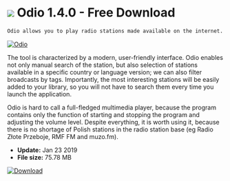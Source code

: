 # ![](https://cdn.softexe.net/static/icon/5/odio-9271.png) Odio 1.4.0 - Free Download

```sh
Odio allows you to play radio stations made available on the internet.
```
[![Odio](https://gallery.dpcdn.pl/imgc/Tools/89344/g_-_420x350_1.5_-_xbf2601dd-d166-4ca8-b363-f96bd91921ed.jpg)](https://softexe.net/win/internet/radio-tv-players/odio:abgp.html)

The tool is characterized by a modern, user-friendly interface. Odio enables not only manual search of the station, but also selection of stations available in a specific country or language version; we can also filter broadcasts by tags. Importantly, the most interesting stations will be easily added to your library, so you will not have to search them every time you launch the application.
 
 Odio is hard to call a full-fledged multimedia player, because the program contains only the function of starting and stopping the program and adjusting the volume level. Despite everything, it is worth using it, because there is no shortage of Polish stations in the radio station base (eg Radio Złote Przeboje, RMF FM and muzo.fm).


- **Update:** Jan 23 2019
- **File size:** 75.78 MB

[![Download](https://cdn.softexe.net/static/img/download.png)](https://softexe.net/win/internet/radio-tv-players/odio:abgp.html)


